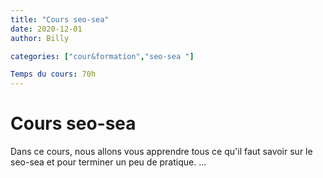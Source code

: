 ```yaml
---
title: "Cours seo-sea"
date: 2020-12-01
author: Billy

categories: ["cour&formation","seo-sea "]

Temps du cours: 70h
---
```


# Cours seo-sea

Dans ce cours, nous allons vous apprendre tous ce qu'il faut savoir sur le seo-sea et pour terminer un peu de pratique.
...
